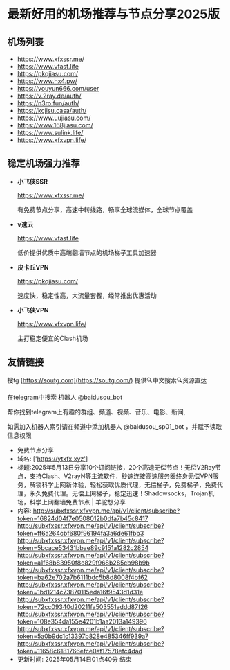 # 最新好用的机场推荐与节点分享2025版

## 机场列表
* https://www.xfxssr.me/
* https://www.vfast.life
* https://pkqjiasu.com/
* https://www.hx4.pw/ 
* https://youyun666.com/user
* https://v.2ray.de/auth/
* https://n3ro.fun/auth/
* https://kcjisu.casa/auth/
* https://www.uujiasu.com/
* https://www.168jiasu.com/
* https://www.sulink.life/
* https://www.xfxvpn.life/

## 稳定机场强力推荐

+ **小飞侠SSR**
  
   https://www.xfxssr.me/
   
   有免费节点分享，高速中转线路，畅享全球流媒体，全球节点覆盖
   
+ **v速云**
  
   https://www.vfast.life
   
   低价提供优质中高端翻墙节点的机场梯子工具加速器
   
+ **皮卡丘VPN**
  
   https://pkqjiasu.com/
   
   速度快，稳定性高，大流量套餐，经常推出优惠活动
   
+ **小飞侠VPN**
  
   https://www.xfxvpn.life/
   
   主打稳定便宜的Clash机场

## 友情链接

搜tg [https://soutg.com](https://soutg.com/) 提供🔍中文搜索🔍资源直达

在telegram中搜索 机器人 @baidusou_bot

帮你找到telegram上有趣的群组、频道、视频、音乐、电影、新闻,

如需加入机器人索引请在频道中添加机器人 @baidusou_sp01_bot ，并赋予读取信息权限

- 免费节点分享 
- 域名: ['https://ytxfx.xyz'] 
- 标题:2025年5月13日分享10个订阅链接，20个高速无偿节点！无偿V2Ray节点，支持Clash、V2rayN等主流软件，秒速连接高速服务器终身无偿VPN服务，解锁科学上网新体验，轻松获取优质代理，无偿梯子，免费梯子，免费代理，永久免费代理。无偿上网梯子，稳定迅速！Shadowsocks，Trojan机场，科学上网翻墙免费节点  |  羊驼想分享 
- 内容: 
http://subxfxssr.xfxvpn.me/api/v1/client/subscribe?token=16824d04f7e0508012b0dfa7b45c8417
http://subxfxssr.xfxvpn.me/api/v1/client/subscribe?token=ff6a264cbf680f96194fa3a6de61fbb3
http://subxfxssr.xfxvpn.me/api/v1/client/subscribe?token=5bcace53431bbae89c9151a1282c2854
http://subxfxssr.xfxvpn.me/api/v1/client/subscribe?token=a1f68b83950f8e829f968b285cb98b9b
http://subxfxssr.xfxvpn.me/api/v1/client/subscribe?token=ba62e702a7b6111bdc5b8d8008f4bf62
http://subxfxssr.xfxvpn.me/api/v1/client/subscribe?token=1bd1214c73870115eda16f9543d1d31e
http://subxfxssr.xfxvpn.me/api/v1/client/subscribe?token=72cc09340d20211fa503551addd87f26
http://subxfxssr.xfxvpn.me/api/v1/client/subscribe?token=108e354da155e4201b1aa2013a149396
http://subxfxssr.xfxvpn.me/api/v1/client/subscribe?token=5a0b9dc1c13397b828e485346ff939a7
http://subxfxssr.xfxvpn.me/api/v1/client/subscribe?token=11658c6181766efce0af17578efc4dad 
- 更新时间: 2025年05月14日01点40分 
结束
